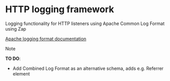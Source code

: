 # HTTP logging framework
Logging functionality for HTTP listeners using Apache Common Log Format using Zap

[Apache logging format documentation](https://httpd.apache.org/docs/2.4/logs.html)

> [!NOTE] 
> **TO DO**:
> - Add Combined Log Format as an alternative schema, adds e.g. Referrer element
